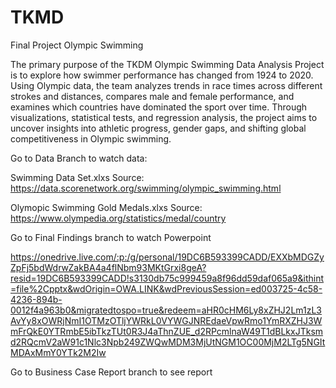 # TKMD
Final Project Olympic Swimming

The primary purpose of the TKDM Olympic Swimming Data Analysis Project is to explore how swimmer performance has changed from 1924 to 2020. Using Olympic data, the team analyzes trends in race times across different strokes and distances, compares male and female performance, and examines which countries have dominated the sport over time. Through visualizations, statistical tests, and regression analysis, the project aims to uncover insights into athletic progress, gender gaps, and shifting global competitiveness in Olympic swimming.

Go to Data Branch to watch data:

Swimming Data Set.xlxs
Source: https://data.scorenetwork.org/swimming/olympic_swimming.html

Olymopic Swimming Gold Medals.xlxs
Source: https://www.olympedia.org/statistics/medal/country

Go to Final Findings branch to watch Powerpoint

https://onedrive.live.com/:p:/g/personal/19DC6B593399CADD/EXXbMDGZyZpFj5bdWdrwZakBA4a4flNbm93MKtGrxi8geA?resid=19DC6B593399CADD!s3130db75c999459a8f96dd59daf065a9&ithint=file%2Cpptx&wdOrigin=OWA.LINK&wdPreviousSession=ed003725-4c58-4236-894b-0012f4a963b0&migratedtospo=true&redeem=aHR0cHM6Ly8xZHJ2Lm1zL3AvYy8xOWRjNmI1OTMzOTljYWRkL0VYWGJNREdaeVpwRmo1YmRXZHJ3WmFrQkE0YTRmbE5ibTkzTUt0R3J4aThnZUE_d2RPcmlnaW49T1dBLkxJTksmd2RQcmV2aW91c1Nlc3Npb249ZWQwMDM3MjUtNGM1OC00MjM2LTg5NGItMDAxMmY0YTk2M2Iw

Go to Business Case Report branch to see report


